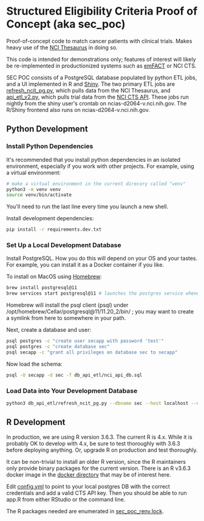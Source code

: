 # Structured Eligibility Criteria Proof of Concept (aka sec_poc)

Proof-of-concept code to match cancer patients with clinical trials.  Makes heavy use of the [NCI Thesaurus](https://ncithesaurus.nci.nih.gov/ncitbrowser/) in doing so.

This code is intended for demonstrations only; features of interest will likely be re-implemented in productionized systems such as [emFACT](https://em-fact.com/) or NCI CTS.

SEC POC consists of a PostgreSQL database populated by python ETL jobs, and a UI implemented in R and [Shiny](https://shiny.posit.co/).  The two primary ETL jobs are [refresh_ncit_pg.py](https://github.com/CBIIT/sec_poc/blob/master/db_api_etl/refresh_ncit_pg.py), which pulls data from the NCI Thesaurus, and [api_etl_v2.py](https://github.com/CBIIT/sec_poc/blob/master/db_api_etl/api_etl_v2.py), which pulls trial data from the [NCI CTS API](https://clinicaltrialsapi.cancer.gov/).  These jobs run nightly from the shiny user's crontab on ncias-d2064-v.nci.nih.gov.  The R/Shiny frontend also runs on ncias-d2064-v.nci.nih.gov.

## Python Development

### Install Python Dependencies

It's recommended that you install python dependencies in an isolated environment, especially if you work with other projects.  For example, using a virtual environment:

```bash
# make a virtual environment in the current direcory called "venv"
python3 -m venv venv
source venv/bin/activate
```

You'll need to run the last line every time you launch a new shell.

Install development dependencies:

```bash
pip install -r requirements.dev.txt
```

### Set Up a Local Development Database

Install PostgreSQL.  How you do this will depend on your OS and your tastes.  For example, you can install it as a Docker container if you like.

To install on MacOS using [Homebrew](https://brew.sh/):

```bash
brew install postgresql@11
brew services start postgresql@11 # launches the postgres service whenever your computer launches
```

Homebrew will install the psql client (psql) under /opt/homebrew/Cellar/postgresql@11/11.20_2/bin/ ; you may want to create a symlink from here to somewhere in your path.

Next, create a database and user:

```bash
psql postgres -c "create user secapp with password 'test'"
psql postgres -c "create database sec"
psql secapp -c "grant all privileges on database sec to secapp" 
```

Now load the schema:

```bash
psql -U secapp -d sec -f db_api_etl/nci_api_db.sql
```

### Load Data into Your Development Database

```bash
python3 db_api_etl/refresh_ncit_pg.py --dbname sec --host localhost --user secapp --password test --port 5432 --use_evs_api_for_pref_name
```

## R Development

In production, we are using R version 3.6.3.  The current R is 4.x.  While it is probably OK to develop with 4.x, be sure to test thoroughly with 3.6.3 before deploying anything.  Or, upgrade R on production and test thoroughly.

It can be non-trivial to install an older R version, since the R maintainers only provide binary packages for the current version.  There is an R v3.6.3 docker image in the [docker directory](https://github.com/CBIIT/sec_poc/tree/master/docker/R_3.6.3) that may be of interest here.

Edit [config.yml](config.yml) to point to your local postgres DB with the correct credentials and add a valid CTS API key.  Then you should be able to run app.R from either RStudio or the command line.

The R packages needed are enumerated in [sec_poc_renv.lock](https://github.com/CBIIT/sec_poc/blob/master/sec_poc_renv.lock).
